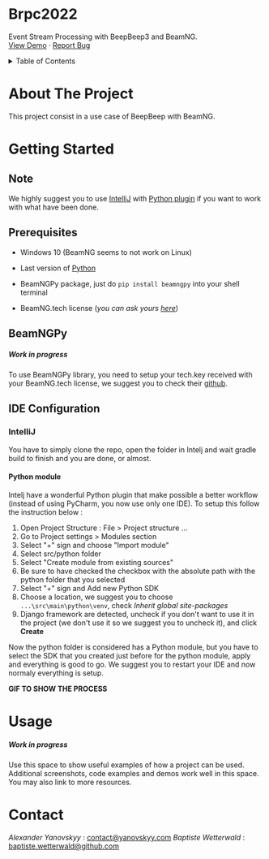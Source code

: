 


<h1>Brpc2022</h1>

  <p>
    Event Stream Processing with BeepBeep3 and BeamNG.
    <br />
    <a href="https://github.com/github_username/repo_name">View Demo</a>
    ·
    <a href="https://github.com/github_username/repo_name/issues">Report Bug</a>
  </p>
</div>


<details>
  <summary>Table of Contents</summary>
  <ol>
    <li>
      <a href="#about-the-project">About The Project</a>
    </li>
    <li>
      <a href="#getting-started">Getting Started</a>
      <ul>
	    <li><a href="#note">Note</a></li>
        <li><a href="#prerequisites">Prerequisites</a></li>
        <li><a href="#beamngpy">BeamNGPy</a></li>
        <li><a href="#ide-configuration">IDE Configuration</a></li>
	         <ul>
	        <li><a href="#intellij">IntelliJ</a></li>
	        </ul>
	        <ul>
	        <li><a href="#python-module">Python module</a></li>
	        </ul>
      </ul>
    </li>
    <li><a href="#usage">Usage</a></li>
    <li><a href="#contact">Contact</a></li>
  </ol>
</details>



# About The Project
This project consist in a use case of BeepBeep with BeamNG.



# Getting Started

## Note
We highly suggest you to use [IntelliJ](https://www.jetbrains.com/idea/) with [Python plugin](https://plugins.jetbrains.com/plugin/631-python) if you want to work with what have been done.

## Prerequisites
* Windows 10 (BeamNG seems to not work on Linux)

* Last version of [Python](https://www.python.org/downloads/)

* BeamNGPy package, just do `pip install beamngpy` into your shell terminal

* BeamNG.tech license (_you can ask yours [here](https://register.beamng.tech/)_)

## BeamNGPy
 ##### Work in progress
To use BeamNGPy library, you need to setup your tech.key received with your BeamNG.tech license, we suggest you to check their [github](https://github.com/BeamNG/BeamNGpy#prereqs).

## IDE Configuration
### IntelliJ
You have to simply clone the repo, open the folder in Intelj and wait gradle build to finish and you are done, or almost.

#### Python module
Intelj have a wonderful Python plugin that make possible a better workflow (instead of using PyCharm, you now use only one IDE). To setup this follow the instruction below :

 1. Open Project Structure : File > Project structure ...
 2. Go to Project settings > Modules section
 3. Select "+" sign and choose "Import module"
 4. Select src/python folder
 5. Select "Create module from existing sources"
 6. Be sure to have checked the checkbox with the absolute path with the python folder that you selected
 7. Select "+" sign and Add new Python SDK
 8. Choose a location, we suggest you to choose `...\src\main\python\venv`, check _Inherit global site-packages_
 9. Django framework are detected, uncheck if you don't want to use it in the project (we don't use it so we suggest you to uncheck it), and click __Create__
 
 Now the python folder is considered has a Python module, but you have to select the SDK that you created just before for the python module, apply and everything is good to go. We suggest you to restart your IDE and now normaly everything is setup.

__GIF TO SHOW THE PROCESS__

# Usage
 ##### Work in progress
Use this space to show useful examples of how a project can be used. Additional screenshots, code examples and demos work well in this space. You may also link to more resources.



<!-- CONTACT -->
# Contact

_Alexander Yanovskyy_ : contact@yanovskyy.com
_Baptiste Wetterwald_ : baptiste.wetterwald@github.com


